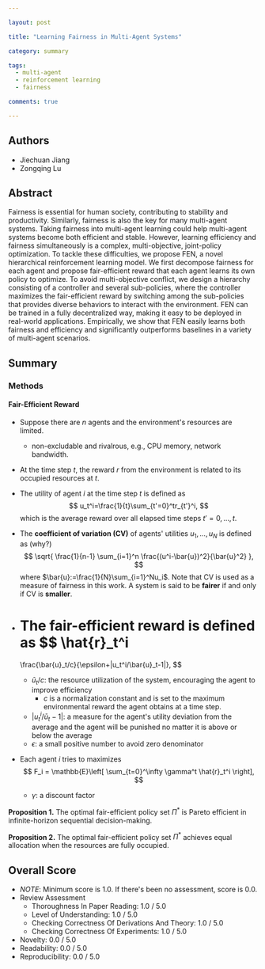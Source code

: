 ```yaml
---

layout: post

title: "Learning Fairness in Multi-Agent Systems"

category: summary

tags:
  - multi-agent
  - reinforcement learning
  - fairness

comments: true

---
```


## Authors
- Jiechuan Jiang
- Zongqing Lu

## Abstract
Fairness is essential for human society, contributing to stability and productivity. Similarly, fairness is also the key for many multi-agent systems. Taking fairness into multi-agent learning could help multi-agent systems become both efficient and stable. However, learning efficiency and fairness simultaneously is a complex, multi-objective, joint-policy optimization. To tackle these difficulties, we propose FEN, a novel hierarchical reinforcement learning model. We first decompose fairness for each agent and propose fair-efficient reward that each agent learns its own policy to optimize. To avoid multi-objective conflict, we design a hierarchy consisting of a controller and several sub-policies, where the controller maximizes the fair-efficient reward by switching among the sub-policies that provides diverse behaviors to interact with the environment. FEN can be trained in a fully decentralized way, making it easy to be deployed in real-world applications. Empirically, we show that FEN easily learns both fairness and efficiency and significantly outperforms baselines in a variety of multi-agent scenarios.

## Summary

### Methods

#### Fair-Efficient Reward

- Suppose there are $n$ agents and the environment's resources are limited.
  - non-excludable and rivalrous, e.g., CPU memory, network bandwidth.

- At the time step $t$, the reward $r$ from the environment is related to its occupied resources at $t$.

- The utility of agent $i$ at the time step $t$ is defined as
  $$
  u_t^i=\frac{1}{t}\sum_{t'=0}^tr_{t'}^i,
  $$
  which is the average reward over all elapsed time steps $t'=0, ..., t$.

- The **coefficient of variation (CV)** of agents' utilities $u_1, ..., u_N$ is defined as (why?)
  $$
  \sqrt{
    \frac{1}{n-1}
    \sum_{i=1}^n
    \frac{(u^i-\bar{u})^2}{\bar{u}^2}
  },
  $$
  where $\bar{u}:=\frac{1}{N}\sum_{i=1}^Nu_i$. Note that CV is used as a measure of fairness in this work.
A system is said to be **fairer** if and only if CV is **smaller**.

- The **fair-efficient reward** is defined as
  $$
  \hat{r}_t^i
  =
  \frac{\bar{u}_t/c}{\epsilon+|u_t^i/\bar{u}_t-1|},
  $$

  - $\bar{u}_t/c$: the resource utilization of the system, encouraging the agent to improve efficiency
    - $c$ is a normalization constant and is set to the maximum environmental reward the agent obtains at a time step.
  - $|u_t^i/\bar{u}_t-1|$: a measure for the agent's utility deviation from the average and the agent will be punished no matter it is above or below the average
  - $\epsilon$: a small positive number to avoid zero denominator

- Each agent $i$ tries to maximizes
  $$
    F_i = \mathbb{E}\left[
      \sum_{t=0}^\infty \gamma^t \hat{r}_t^i
    \right],
  $$

  - $\gamma$: a discount factor

**Proposition 1.** The optimal fair-efficient policy set $\Pi^*$ is Pareto efficient in infinite-horizon sequential decision-making.

**Proposition 2.** The optimal fair-efficient policy set $\Pi^*$ achieves equal allocation when the resources are fully occupied.



## Overall Score
- *NOTE*: Minimum score is 1.0. If there's been no assessment, score is 0.0.
- Review Assessment
  - Thoroughness In Paper Reading: 1.0 / 5.0
  - Level of Understanding: 1.0 / 5.0
  - Checking Correctness Of Derivations And Theory: 1.0 / 5.0
  - Checking Correctness Of Experiments: 1.0 / 5.0
- Novelty: 0.0 / 5.0
- Readability: 0.0 / 5.0
- Reproducibility: 0.0 / 5.0
